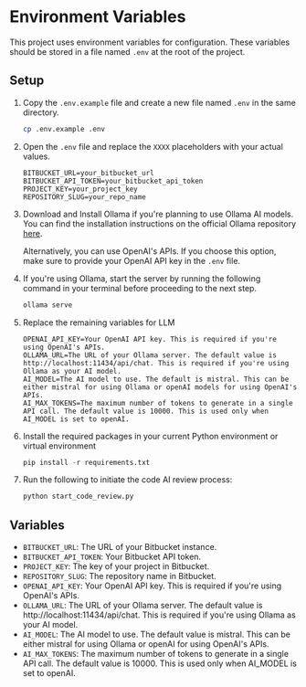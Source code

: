 # Environment Variables

This project uses environment variables for configuration. These variables should be stored in a file named `.env` at the root of the project.

## Setup

1. Copy the `.env.example` file and create a new file named `.env` in the same directory.

    ```bash
    cp .env.example .env
    ```

2. Open the `.env` file and replace the `XXXX` placeholders with your actual values.

    ```shell
    BITBUCKET_URL=your_bitbucket_url
    BITBUCKET_API_TOKEN=your_bitbucket_api_token
    PROJECT_KEY=your_project_key
    REPOSITORY_SLUG=your_repo_name
    ```

3. Download and Install Ollama if you're planning to use Ollama AI models. You can find the installation instructions on the official Ollama repository [here](https://ollama.com/download).

   Alternatively, you can use OpenAI's APIs. If you choose this option, make sure to provide your OpenAI API key in the `.env` file.

4. If you're using Ollama, start the server by running the following command in your terminal before proceeding to the next step.

    ```bash
    ollama serve
    ```

5. Replace the remaining variables for LLM

    ```shell
    OPENAI_API_KEY=Your OpenAI API key. This is required if you're using OpenAI's APIs.
    OLLAMA_URL=The URL of your Ollama server. The default value is http://localhost:11434/api/chat. This is required if you're using Ollama as your AI model.
    AI_MODEL=The AI model to use. The default is mistral. This can be either mistral for using Ollama or openAI models for using OpenAI's APIs.
    AI_MAX_TOKENS=The maximum number of tokens to generate in a single API call. The default value is 10000. This is used only when AI_MODEL is set to openAI.
    ```

6. Install the required packages in your current Python environment or virtual environment

    ```python
    pip install -r requirements.txt
    ```

7. Run the following to initiate the code AI review process:

    ```python
    python start_code_review.py
    ```

## Variables

- `BITBUCKET_URL`: The URL of your Bitbucket instance.
- `BITBUCKET_API_TOKEN`: Your Bitbucket API token.
- `PROJECT_KEY`: The key of your project in Bitbucket.
- `REPOSITORY_SLUG`: The repository name in Bitbucket.
- `OPENAI_API_KEY`: Your OpenAI API key. This is required if you're using OpenAI's APIs.
- `OLLAMA_URL`: The URL of your Ollama server. The default value is http://localhost:11434/api/chat. This is required if you're using Ollama as your AI model.
- `AI_MODEL`: The AI model to use. The default value is mistral. This can be either mistral for using Ollama or openAI for using OpenAI's APIs.
- `AI_MAX_TOKENS`: The maximum number of tokens to generate in a single API call. The default value is 10000. This is used only when AI_MODEL is set to openAI.
